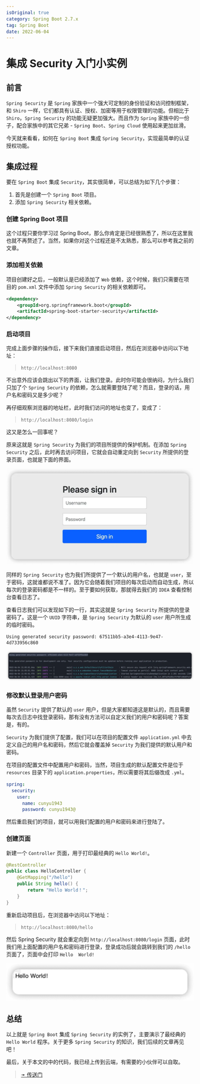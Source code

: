```yaml
---
isOriginal: true
category: Spring Boot 2.7.x
tag: Spring Boot
date: 2022-06-04
---
```


# 集成 Security 入门小实例

## 前言

`Spring Security` 是 `Spring` 家族中一个强大可定制的身份验证和访问控制框架，和 `Shiro` 一样，它们都具有认证、授权、加密等用于权限管理的功能。但相比于 `Shiro`，`Spring Security` 的功能无疑更加强大。而且作为 `Spring` 家族中的一份子，配合家族中的其它兄弟 - `Spring Boot`、`Spring Cloud` 使用起来更加丝滑。

今天就来看看，如何在 `Spring Boot` 集成 `Spring Security`，实现最简单的认证授权功能。

## 集成过程

要在 `Spring Boot` 集成 `Security`，其实很简单，可以总结为如下几个步骤：

1.   首先是创建一个 `Spring Boot` 项目。
2.   添加 `Spring Security` 相关依赖。



### 创建 Spring Boot 项目

这个过程只要你学习过 Spring Boot，那么你肯定是已经很熟悉了，所以在这里我也就不再赘述了。当然，如果你对这个过程还是不太熟悉，那么可以参考我之前的文章。

### 添加相关依赖

项目创建好之后，一般默认是已经添加了 `Web` 依赖，这个时候，我们只需要在项目的 `pom.xml` 文件中添加 `Spring Security` 的相关依赖即可。

```xml
<dependency>
    <groupId>org.springframework.boot</groupId>
    <artifactId>spring-boot-starter-security</artifactId>
</dependency>
```

### 启动项目

完成上面步骤的操作后，接下来我们直接启动项目，然后在浏览器中访问以下地址：

>   `http://localhost:8080`

不出意外应该会跳出以下的界面，让我们登录。此时你可能会很纳闷，为什么我们只加了个 `Spring Security` 的依赖，怎么就需要登陆了呢？而且，登录的话，用户名和密码又是多少呢？

再仔细观察浏览器的地址栏，此时我们访问的地址也变了，变成了：

>   `http://localhost:8080/login`

这又是怎么一回事呢？

原来这就是 `Spring Security` 为我们的项目所提供的保护机制。在添加 `Spring Security` 之后，此时再去访问项目，它就会自动重定向到 `Security` 所提供的登录页面，也就是下面的界面。


![](assets/20220604-security/b361ffbd2c1441bf853fa32cd64c7479.webp)


同样的 `Spring Security` 也为我们所提供了一个默认的用户名，也就是 `user`，至于密码，这就谁都说不准了。因为它会随着我们项目的每次启动而自动生成，所以每次的登录密码都是不一样的。至于要如何获取，那就得去我们的 `IDEA` 查看控制台查看日志了。

查看日志我们可以发现如下的一行，其实这就是 `Spring Security` 所提供的登录密码了。这是一个 `UUID` 字符串，是 `Spring Security` 为默认的 `user` 用户所生成的临时密码。

```
Using generated security password: 67511bb5-a3e4-4113-9e47-4d733956c860
```

![](assets/20220604-security/57056782c34445b69f2ff934ece24c83.webp)


### 修改默认登录用户密码

虽然 `Security` 提供了默认的 `user` 用户，但是大家都知道这是默认的，而且需要每次去日志中找登录密码，那有没有方法可以自定义我们的用户和密码呢？答案是，有的。

`Security` 为我们提供了配置，我们可以在项目的配置文件 `application.yml` 中去定义自己的用户名和密码，然后它就会覆盖掉 `Security` 为我们提供的默认用户和密码。

在项目的配置文件中配置用户和密码，当然，项目生成的默认配置文件是位于 `resources` 目录下的 `application.properties`，所以需要将其后缀改成 `.yml`。

```yml
spring:
  security:
    user:
      name: cunyu1943
      password: cunyu1943@
```

然后重启我们的项目，就可以用我们配置的用户和密码来进行登陆了。

### 创建页面

新建一个 `Controller` 页面，用于打印最经典的 `Hello World!`。

```java
@RestController
public class HelloController {
    @GetMapping("/hello")
    public String hello() {
        return "Hello World！";
    }
}
```

重新启动项目后，在浏览器中访问以下地址：

>   `http://localhost:8080/hello`

然后 Spring Security 就会重定向到 `http://localhost:8080/login` 页面，此时我们用上面配置的用户名和密码进行登录，登录成功后就会跳转到我们的 `/hello` 页面了，页面中会打印 `Hello  World!`

![](assets/20220604-security/02ef542d6e334658bf5175f3fb7046d7.webp)


## 总结

以上就是 `Spring Boot` 集成 `Spring Security` 的实例了，主要演示了最经典的 `Hello World` 程序。关于更多 `Spring Security` 的知识，我们后续的文章再见吧！

最后，关于本文的中的代码，我已经上传到云端，有需要的小伙伴可以自取。

>   [➛ 传送门](https://github.com/cunyu1943/java-learning-demos)
